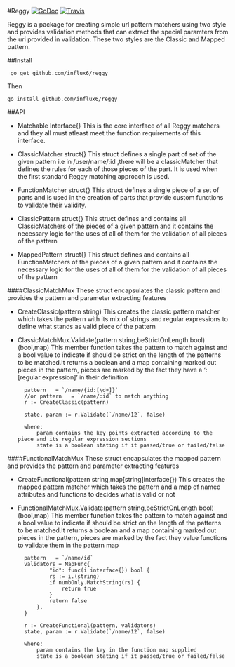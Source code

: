 #Reggy
[![GoDoc](http://img.shields.io/badge/go-documentation-blue.svg?style=flat-square)](http://godoc.org/github.com/influx6/reggy)
[![Travis](https://travis-ci.org/influx6/reggy.svg?branch=master)](https://travis-ci.org/influx6/reggy)

Reggy is a package for creating simple url pattern matchers using two style and provides validation methods that can extract the special paramters from the uri provided in validation. These two styles are the Classic and Mapped pattern.

##Install

     go get github.com/influx6/reggy

  Then

    go install github.com/influx6/reggy


##API

- Matchable Interface{}
    This is the core interface of all Reggy matchers and they all must atleast meet the function requirements of this interface.

- ClassicMatcher struct{}
    This struct defines a single part of set of the given pattern i.e in /user/name/:id ,there will be a classicMatcher  that defines the rules for each of those pieces of the part. It is used when the first standard Reggy matching approach is used.

- FunctionMatcher struct{}
    This struct defines a single piece of a set of parts and is used in the creation of parts that provide custom functions to validate their validity.


- ClassicPattern struct{}
    This struct defines and contains all ClassicMatchers of the pieces of a given pattern and it contains the necessary logic for the uses of all of them for the validation of all pieces of the pattern

- MappedPattern struct{}
    This struct defines and contains all FunctionMatchers of the pieces of a given pattern and it contains the necessary logic for the uses of all of them for the validation of all pieces of the pattern

####ClassicMatchMux
These struct encapsulates the classic pattern and provides the pattern and parameter extracting features

- CreateClassic(pattern string)
    This creates the classic pattern matcher which takes the pattern with its mix of strings and regular expressions to define what stands as valid piece of the pattern

- ClassicMatchMux.Validate(pattern string,beStrictOnLength bool) (bool,map)
    This member function takes the pattern to match against and a bool value to indicate if should be strict on the length of the patterns to be matched.It returns a boolean and a map containing marked out pieces in the pattern, pieces are marked by the fact they have a ‘:[regular expression]’ in their definition

        pattern   = `/name/{id:[\d+]}`
        //or pattern   = `/name/:id` to match anything
        r := CreateClassic(pattern)

        state, param := r.Validate(`/name/12`, false)

        where:
            param contains the key points extracted according to the piece and its regular expression sections
            state is a boolean stating if it passed/true or failed/false


####FunctionalMatchMux
These struct encapsulates the mapped pattern and provides the pattern and parameter extracting features

- CreateFunctional(pattern string,map[string]interface{})
    This creates the mapped pattern matcher which takes the pattern and a map of named attributes and functions to decides what is valid or not

- FunctionalMatchMux.Validate(pattern string,beStrictOnLength bool) (bool,map)
        This member function takes the pattern to match against and a bool value to indicate if should be strict on the length of the patterns to be matched.It returns a boolean and a map containing marked out pieces in the pattern, pieces are marked by the fact they value functions to validate them in the pattern map

        pattern   = `/name/id`
        validators = MapFunc{
                "id": func(i interface{}) bool {
                rs := i.(string)
                if numbOnly.MatchString(rs) {
                    return true
                }
                return false
            },
        }

        r := CreateFunctional(pattern, validators)
        state, param := r.Validate(`/name/12`, false)

        where:
            param contains the key in the function map supplied
            state is a boolean stating if it passed/true or failed/false
